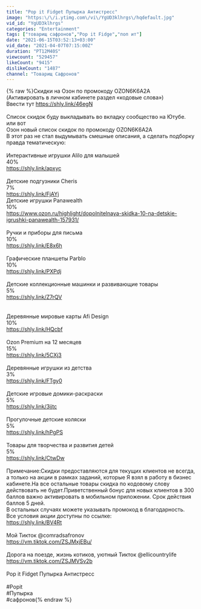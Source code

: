```yaml
---
title: "Pop it Fidget Пупырка Антистресс"
image: "https:\/\/i.ytimg.com\/vi\/YgUD3klhrgs\/hqdefault.jpg"
vid_id: "YgUD3klhrgs"
categories: "Entertainment"
tags: ["товарищ сафронов","Pop it Fidge","поп ит"]
date: "2021-06-15T03:52:13+03:00"
vid_date: "2021-04-07T07:15:00Z"
duration: "PT12M40S"
viewcount: "529457"
likeCount: "9415"
dislikeCount: "1487"
channel: "Товарищ Сафронов"
---
```

{% raw %}Скидки на Озон по промокоду OZON6K6A2A<br />(Активировать в личном кабинете раздел «кодовые слова») <br />Ввести тут <a rel="nofollow" target="blank" href="https://shly.link/46egN">https://shly.link/46egN</a><br /><br />Список скидок буду выкладывать во вкладку сообщество на Ютубе. <br />или вот <br />Озон новый список скидок по промокоду OZON6K6A2A <br />В этот раз не стал выдумывать смешные описания, а сделать подборку правда тематическую:<br /><br />Интерактивные игрушки Alilo для малышей<br />40%<br /><a rel="nofollow" target="blank" href="https://shly.link/apxyc">https://shly.link/apxyc</a><br /><br />Детские подгузники Cheris<br />7%<br /><a rel="nofollow" target="blank" href="https://shly.link/FjAYj">https://shly.link/FjAYj</a><br />Детские игрушки Panawealth<br />10%<br /><a rel="nofollow" target="blank" href="https://www.ozon.ru/highlight/dopolnitelnaya-skidka-10-na-detskie-igrushki-panawealth-157931/">https://www.ozon.ru/highlight/dopolnitelnaya-skidka-10-na-detskie-igrushki-panawealth-157931/</a><br /><br />Ручки и приборы для письма<br />10%<br /><a rel="nofollow" target="blank" href="https://shly.link/E8x6h">https://shly.link/E8x6h</a><br /><br />Графические планшеты Parblo<br />10%<br /><a rel="nofollow" target="blank" href="https://shly.link/PXPdj">https://shly.link/PXPdj</a><br /><br />Детские коллекционные машинки и развивающие товары<br />5%<br /><a rel="nofollow" target="blank" href="https://shly.link/Z7rQV">https://shly.link/Z7rQV</a><br /><br /><br />Деревянные мировые карты Afi Design<br />10%<br /><a rel="nofollow" target="blank" href="https://shly.link/HQcbf">https://shly.link/HQcbf</a><br /><br />Ozon Premium на 12 месяцев<br />15%<br /><a rel="nofollow" target="blank" href="https://shly.link/5CXj3">https://shly.link/5CXj3</a><br /><br />Деревянные игрушки из детства<br />3%<br /><a rel="nofollow" target="blank" href="https://shly.link/FTgy0">https://shly.link/FTgy0</a><br /><br />Детские игровые домики-раскраски<br />5%<br /><a rel="nofollow" target="blank" href="https://shly.link/3jjtc">https://shly.link/3jjtc</a><br /><br />Прогулочные детские коляски<br />5%<br /><a rel="nofollow" target="blank" href="https://shly.link/hPgPS">https://shly.link/hPgPS</a><br /><br />Товары для творчества и развития детей<br />5%<br /><a rel="nofollow" target="blank" href="https://shly.link/CtwDw">https://shly.link/CtwDw</a><br /><br />Примечание:Скидки предоставляются для текущих клиентов не всегда, а только на акции в рамках заданий, которые Я взял в работу в бизнес кабинете.На все остальные товары скидка по кодовому слову действовать не будет.Приветственный бонус для новых клиентов в 300 баллов важно активировать в мобильном приложении. Срок действия баллов 5 дней.<br />В остальных случаях можете указывать промокод в благодарность. <br />Все условия акции доступны по ссылке:<br /><a rel="nofollow" target="blank" href="https://shly.link/BV4Rt">https://shly.link/BV4Rt</a><br /><br />Мой Тикток @comradsafronov<br /><a rel="nofollow" target="blank" href="https://vm.tiktok.com/ZSJMxjEBu/">https://vm.tiktok.com/ZSJMxjEBu/</a><br /><br />Дорога на поезде, жизнь котиков, уютный Тикток @ellicountrylife<br /><a rel="nofollow" target="blank" href="https://vm.tiktok.com/ZSJMVSv2b">https://vm.tiktok.com/ZSJMVSv2b</a><br /><br />Pop it Fidget Пупырка Антистресс<br /><br />#Popit<br />#Пупырка<br />#сафронов{% endraw %}

